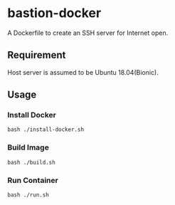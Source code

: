 # bastion-docker

A Dockerfile to create an SSH server for Internet open.

## Requirement

Host server is assumed to be Ubuntu 18.04(Bionic).

## Usage
### Install Docker
```
bash ./install-docker.sh
```

### Build Image
```
bash ./build.sh
```

### Run Container
```
bash ./run.sh
```

